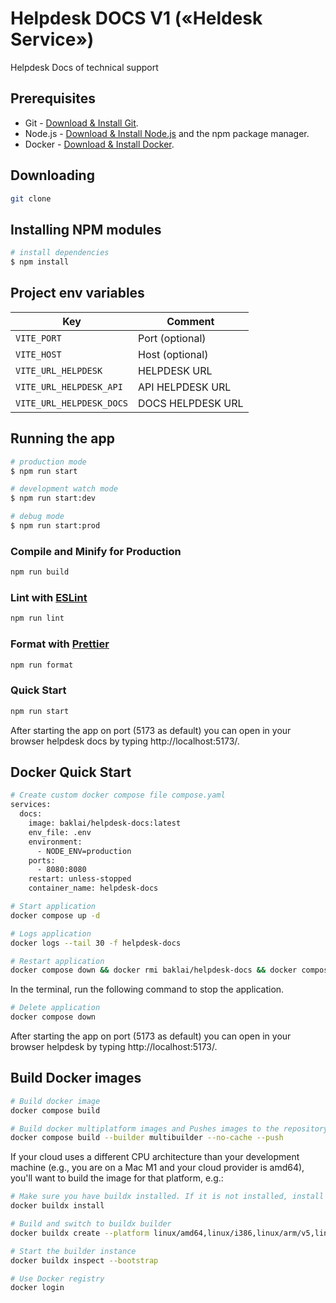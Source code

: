 # Helpdesk DOCS V1 («Heldesk Service»)

Helpdesk Docs of technical support

## Prerequisites

- Git - [Download & Install Git](https://git-scm.com/downloads).
- Node.js - [Download & Install Node.js](https://nodejs.org/en/download/) and the npm package manager.
- Docker - [Download & Install Docker](https://docs.docker.com/engine/install/).

## Downloading

```bash
git clone
```

## Installing NPM modules

```bash
# install dependencies
$ npm install
```

## Project env variables

| Key                      | Comment           |
| ------------------------ | ----------------- |
| `VITE_PORT`              | Port (optional)   |
| `VITE_HOST`              | Host (optional)   |
| `VITE_URL_HELPDESK`      | HELPDESK URL      |
| `VITE_URL_HELPDESK_API`  | API HELPDESK URL  |
| `VITE_URL_HELPDESK_DOCS` | DOCS HELPDESK URL |

## Running the app

```bash
# production mode
$ npm run start

# development watch mode
$ npm run start:dev

# debug mode
$ npm run start:prod
```

### Compile and Minify for Production

```bash
npm run build
```

### Lint with [ESLint](https://eslint.org/)

```bash
npm run lint
```

### Format with [Prettier](https://prettier.io/)

```bash
npm run format
```

### Quick Start

```bash
npm run start
```

After starting the app on port (5173 as default) you can open
in your browser helpdesk docs by typing http://localhost:5173/.

## Docker Quick Start

```bash
# Create custom docker compose file compose.yaml
services:
  docs:
    image: baklai/helpdesk-docs:latest
    env_file: .env
    environment:
      - NODE_ENV=production
    ports:
      - 8080:8080
    restart: unless-stopped
    container_name: helpdesk-docs
```

```bash
# Start application
docker compose up -d
```

```bash
# Logs application
docker logs --tail 30 -f helpdesk-docs
```

```bash
# Restart application
docker compose down && docker rmi baklai/helpdesk-docs && docker compose up -d && docker logs -f helpdesk-docs
```

In the terminal, run the following command to stop the application.

```bash
# Delete application
docker compose down
```

After starting the app on port (5173 as default) you can open
in your browser helpdesk by typing http://localhost:5173/.

## Build Docker images

```bash
# Build docker image
docker compose build

# Build docker multiplatform images and Pushes images to the repository
docker compose build --builder multibuilder --no-cache --push
```

If your cloud uses a different CPU architecture than your development
machine (e.g., you are on a Mac M1 and your cloud provider is amd64),
you'll want to build the image for that platform, e.g.:

```bash
# Make sure you have buildx installed. If it is not installed, install it as follows
docker buildx install

# Build and switch to buildx builder
docker buildx create --platform linux/amd64,linux/i386,linux/arm/v5,linux/arm/v6,linux/arm/v7,linux/arm64,linux/ppc64le,linux/s390x --name multibuilder --use

# Start the builder instance
docker buildx inspect --bootstrap
```

```bash
# Use Docker registry
docker login
```
